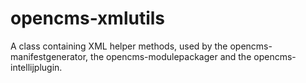 opencms-xmlutils
================

A class containing XML helper methods, used by the opencms-manifestgenerator, the opencms-modulepackager and the
opencms-intellijplugin.

